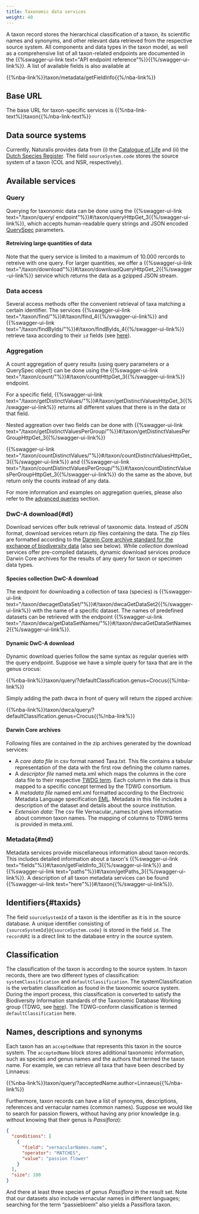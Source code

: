 ```yaml
---
title: Taxonomic data services
weight: 40
---
```


A taxon record stores the hierarchical classification of a taxon, its scientific names and synonyms, and other relevant data retrieved 
from the respective source system. All components and data types in the taxon model, as well as a comprehensive list of all 
taxon-related endpoints are documented in the {{%swagger-ui-link text="API endpoint reference"%}}{{%/swagger-ui-link%}}. A list of available fields is also available at

{{%nba-link%}}taxon/metadata/getFieldInfo{{%/nba-link%}}

## Base URL
The base URL for taxon-specific services is {{%nba-link-text%}}taxon{{%/nba-link-text%}}

## Data source systems
Currently, Naturalis provides data from (i) the [Catalogue of Life](http://www.catalogueoflife.org/) and (ii) 
the [Dutch Species Register](http://www.nederlandsesoorten.nl/). The field `sourceSystem.code` stores the source system 
of a taxon (COL and NSR, respectively).

## Available services

### Query
Querying for taxonomic data can be done using the {{%swagger-ui-link text="/taxon/query/ endpoint"%}}#/taxon/queryHttpGet_3{{%/swagger-ui-link%}},
which accepts human-readable query strings and JSON encoded [QuerySpec](/advanced-queries/#queryspec) parameters.

#### Retreiving large quantities of data
Note that the query service is limited to a maximum of 10.000 rercords to retreive
with one query. For larger quantities, we offer a 
{{%swagger-ui-link text="/taxon/download"%}}#/taxon/downloadQueryHttpGet_2{{%/swagger-ui-link%}} 
service which returns the data as a gzipped JSON stream.

### Data access
Several access methods offer the convenient retrieval of taxa matching a certain identifier.
The services {{%swagger-ui-link text="/taxon/find/"%}}#/taxon/find_4{{%/swagger-ui-link%}} and
{{%swagger-ui-link text="/taxon/findByIds/"%}}#/taxon/findByIds_4{{%/swagger-ui-link%}} retrieve taxa
according to their `id` fields (see [here](#taxids)).

### Aggregation
A count aggregation of query results (using query parameters or a QuerySpec object) can be done using the 
{{%swagger-ui-link text="/taxon/count/"%}}#/taxon/countHttpGet_3{{%/swagger-ui-link%}} endpoint. 

For a specific field, {{%swagger-ui-link text="/taxon/getDistinctValues/"%}}#/taxon/getDistinctValuesHttpGet_3{{%/swagger-ui-link%}} 
returns all different values that there is in the data or that field. 

Nested aggreation over two fields can be done with 
{{%swagger-ui-link text="/taxon/getDistinctValuesPerGroup/"%}}#/taxon/getDistinctValuesPerGroupHttpGet_3{{%/swagger-ui-link%}}

{{%swagger-ui-link text="/taxon/countDistinctValues/"%}}#/taxon/countDistinctValuesHttpGet_3{{%/swagger-ui-link%}}
and {{%swagger-ui-link text="/taxon/countDistinctValuesPerGroup/"%}}#/taxon/countDistinctValuesPerGroupHttpGet_3{{%/swagger-ui-link%}}
do the same as the above, but return only the counts instead of any data.

For more information and examples on aggregation queries, please also refer to the 
[advanced queries](/advanced-queries/#agg) section. 

### DwC-A download{#dl}
Download services offer bulk retrieval of taxonomic  data. Instead of 
JSON format, download services return zip files containing the data. The zip files are formatted according to the [Darwin Core 
archive standard for the exchange of biodiversity data](http://tools.gbif.org/dwca-assistant/gbif\_dwc-a\_asst\_en\_v1.1.pdf) (also see below). 
While *collection* download services offer pre-compiled datasets, dynamic download services produce Darwin Core archives for the results of any query 
for taxon or specimen data types.

#### Species collection DwC-A download
The endpoint for downloading a collection of taxa (species) is {{%swagger-ui-link text="/taxon/dwcagetDataSet/"%}}#/taxon/dwcaGetDataSet2{{%/swagger-ui-link%}} 
with the name of a specific dataset. The names of predefined datasets can be 
retrieved with the endpoint {{%swagger-ui-link text="/taxon/dwca/getDataSetNames/"%}}#/taxon/dwcaGetDataSetNames2{{%/swagger-ui-link%}}. 

#### Dynamic DwC-A download
Dynamic download queries follow the same syntax as regular queries with the query endpoint. Suppose we have a simple query 
for taxa that are in the genus crocus: 

{{%nba-link%}}taxon/query/?defaultClassification.genus=Crocus{{%/nba-link%}}

Simply adding the path dwca in front of query will return the zipped archive:

{{%nba-link%}}taxon/dwca/query/?defaultClassification.genus=Crocus{{%/nba-link%}}

#### Darwin Core archives
Following files are contained in the zip archives generated by the download services:

* A *core data file* in csv format named Taxa.txt. 
  This file contains a tabular representation of the data with the first row defining the column names. 
* A *descriptor file* named meta.xml which maps the columns in the core data file to their respective [TWDG term](http://rs.tdwg.org/dwc/terms/). 
  Each column in the data is thus mapped to a specific concept termed by the TDWG consortium.
* A *metadata file* named eml.xml formatted according to the Electronic Metadata Language specification 
  [EML](https://knb.ecoinformatics.org/#external//emlparser/docs/index.html). Metadata in this file includes a description of 
  the dataset and details about the source institution.
* *Extension data*: The csv file Vernacular_names.txt gives information about common taxon names. 
  The mapping of columns to TDWG terms is provided in meta.xml.

### Metadata{#md}
Metadata services provide miscellaneous information about taxon records.
This includes detailed information about a taxon's {{%swagger-ui-link text="fields"%}}#/taxon/getFieldInfo_3{{%/swagger-ui-link%}}
and {{%swagger-ui-link text="paths"%}}#/taxon/getPaths_3{{%/swagger-ui-link%}}. A description of all
taxon metadata services can be found {{%swagger-ui-link text="here"%}}#/taxon{{%/swagger-ui-link%}}.

## Identifiers{#taxids}
The field `sourceSystemId` of a taxon is the identifier as it is in the source database. A unique identifier consisting of `{sourceSystemId}@{sourceSystem.code}` 
is stored in the field `id`. The `recordURI` is a direct link to the database entry in the source system.

## Classification
The classification of the taxon is according to the source system. In taxon records, there are two different types of classification: 
`systemClassification` and `defaultClassification`. The systemClassification is the verbatim classification as found in the taxonomic source system. 
During the import process, this classification is converted to satisfy the Biodiversity Information standards of 
the Taxonomic Database Working group (TDWG, see [here](http://rs.tdwg.org/dwc/terms/#taxonindex)). The TDWG-conform classification 
is termed `defaultClassification` here.

## Names, descriptions and synonyms
Each taxon has an `acceptedName` that represents this taxon in the source system. The `acceptedName` block stores additional 
taxonomic information, such as species and genus names and the authors that termed the taxon name. For example, we 
can retrieve all taxa that have been described by Linnaeus:

{{%nba-link%}}taxon/query/?acceptedName.author=Linnaeus{{%/nba-link%}}

Furthermore, taxon records can have a list of synonyms, descriptions, references and vernacular names (common names). 
Suppose we would like to search for passion flowers, without having any prior knowledge (e.g. without knowing that their genus is *Passiflora*):

```JSON
{
  "conditions": [
    {
      "field": "vernacularNames.name",
      "operator": "MATCHES",
      "value": "passion flower"
    }
  ],
  "size": 100
}
```

And there at least three species of genus *Passiflora* in the result set. Note that our datasets also include vernacular names in different 
languages; searching for the term “passiebloem” also yields a Passiflora taxon.
